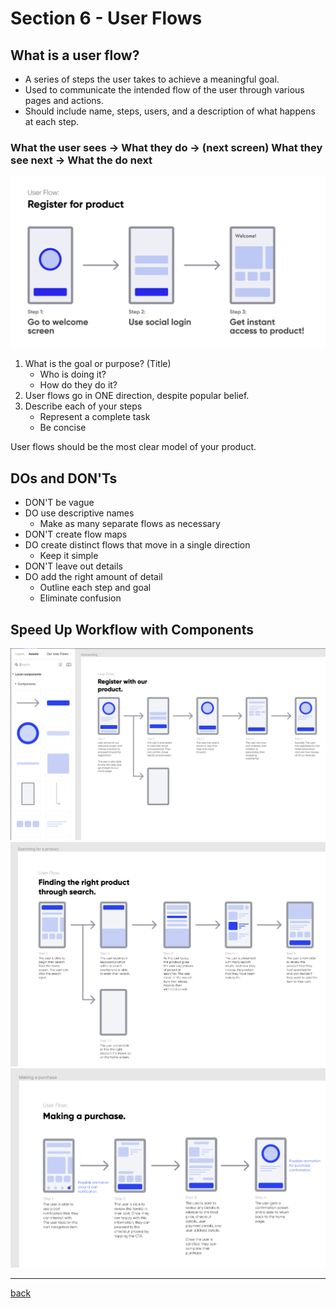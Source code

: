 # Section 6 - User Flows

## What is a user flow?

- A series of steps the user takes to achieve a meaningful goal.
- Used to communicate the intended flow of the user through various pages and actions.
- Should include name, steps, users, and a description of what happens at each step.

### What the user sees -> What they do -> (next screen) What they see next -> What the do next

<img src="../img/userflow-reg.png" width="600" alt="User Flow">

1. What is the goal or purpose? (Title)
    - Who is doing it?
    - How do they do it?
2. User flows go in ONE direction, despite popular belief.  
3. Describe each of your steps
    - Represent a complete task
    - Be concise

User flows should be the most clear model of your product.

## DOs and DON'Ts

- DON'T be vague
- DO use descriptive names
  - Make as many separate flows as necessary
- DON'T create flow maps
- DO create distinct flows that move in a single direction
  - Keep it simple
- DON'T leave out details
- DO add the right amount of detail
  - Outline each step and goal
  - Eliminate confusion

## Speed Up Workflow with Components

<img src="../img/userflow-onboarding.png" width="600" alt="Onboarding">

<img src="../img/userflow-search.png" width="600" alt="Search">

<img src="../img/userflow-purchase.png" width="600" alt="Purchase">

- - -

[back](../README.md)

